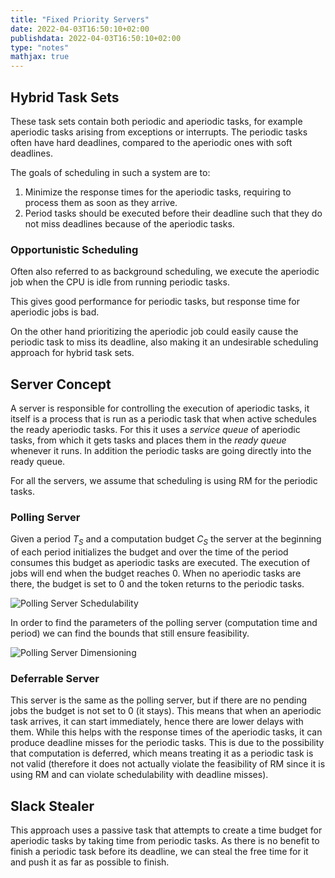 ```yaml
---
title: "Fixed Priority Servers"
date: 2022-04-03T16:50:10+02:00
publishdata: 2022-04-03T16:50:10+02:00
type: "notes"
mathjax: true
---
```


## Hybrid Task Sets

These task sets contain both periodic and aperiodic tasks, for example aperiodic tasks arising from exceptions or interrupts. The periodic tasks often have hard deadlines, compared to the aperiodic ones with soft deadlines.

The goals of scheduling in such a system are to:

1. Minimize the response times for the aperiodic tasks, requiring to process them as soon as they arrive. 
2. Period tasks should be executed before their deadline such that they do not miss deadlines because of the aperiodic tasks.

### Opportunistic Scheduling

Often also referred to as background scheduling, we execute the aperiodic job when the CPU is idle from running periodic tasks.

This gives good performance for periodic tasks, but response time for aperiodic jobs is bad.

On the other hand prioritizing the aperiodic job could easily cause the periodic task to miss its deadline, also making it an undesirable scheduling approach for hybrid task sets.

## Server Concept

A server is responsible for controlling the execution of aperiodic tasks, it itself is a process that is run as a periodic task that when active schedules the ready aperiodic tasks. For this it uses a *service queue* of aperiodic tasks, from which it gets tasks and places them in the *ready queue* whenever it runs. In addition the periodic tasks are going directly into the ready queue.

For all the servers, we assume that scheduling is using RM for the periodic tasks.

### Polling Server

Given a period $T_S$ and a computation budget $C_S$ the server at the beginning of each period initializes the budget and over the time of the period consumes this budget as aperiodic tasks are executed. The execution of jobs will end when the budget reaches 0. When no aperiodic tasks are there, the budget is set to 0 and the token returns to the periodic tasks.

![Polling Server Schedulability](/images/IN4343/PS_schedulability.png)

In order to find the parameters of the polling server (computation time and period) we can find the bounds that still ensure feasibility.

![Polling Server Dimensioning](/images/IN4343/ps_dimensioning.png)

### Deferrable Server

This server is the same as the polling server, but if there are no pending jobs the budget is not set to 0 (it stays). This means that when an aperiodic task arrives, it can start immediately, hence there are lower delays with them. While this helps with the response times of the aperiodic tasks, it can produce deadline misses for the periodic tasks. This is due to the possibility that computation is deferred, which means treating it as a periodic task is not valid (therefore it does not actually violate the feasibility of RM since it is using RM and can violate schedulability with deadline misses).

## Slack Stealer

This approach uses a passive task that attempts to create a time budget for aperiodic tasks by taking time from periodic tasks. As there is no benefit to finish a periodic task before its deadline, we can steal the free time for it and push it as far as possible to finish.
